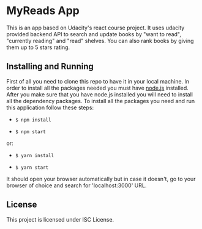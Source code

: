 # MyReads App

This is an app based on Udacity's react course project. It uses udacity provided backend API
to search and update books by "want to read", "currently reading" and "read" shelves.
You can also rank books by giving them up to 5 stars rating.

## Installing and Running

First of all you need to clone this repo to have it in your local machine.
In order to install all the packages needed you must have
[node.js](www.nodejs.org) installed.
After you make sure that you have node.js installed you will need to install all the dependency packages.
To install all the packages you need and run this application follow these steps:

* `$ npm install` 
  
*  `$ npm start`

or: 

*  `$ yarn install`

*  `$ yarn start`

It should open your browser automatically but in case it doesn't, go to your browser
of choice and search for 'localhost:3000' URL.

## License

This project is licensed under ISC License.
